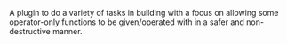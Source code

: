 A plugin to do a variety of tasks in building with a focus on allowing some operator-only functions to be given/operated with in a safer and non-destructive manner.
